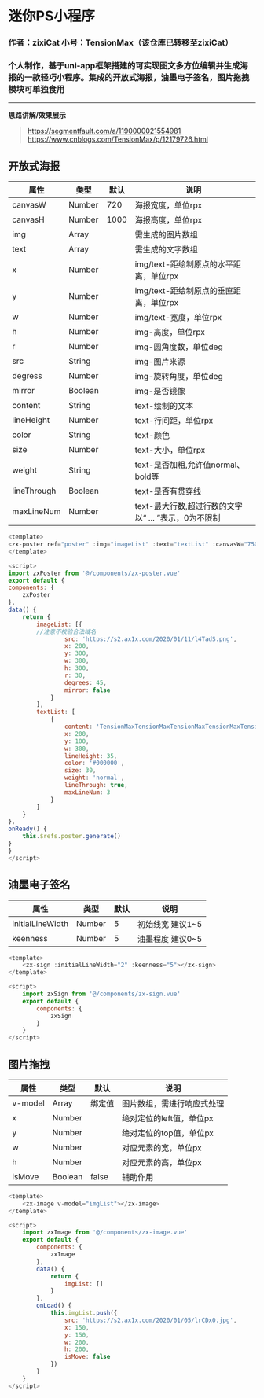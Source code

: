 迷你PS小程序
===
### 作者：zixiCat 小号：TensionMax（该仓库已转移至zixiCat）
### 个人制作，基于uni-app框架搭建的可实现图文多方位编辑并生成海报的一款轻巧小程序。集成的开放式海报，油墨电子签名，图片拖拽模块可单独食用

***


**思路讲解/效果展示**<br />
>https://segmentfault.com/a/1190000021554981<br />
https://www.cnblogs.com/TensionMax/p/12179726.html<br />



## 开放式海报
| 属性 | 类型 | 默认 | 说明 |
| --- | --- | --- | --- |
| canvasW | Number | 720 | 海报宽度，单位rpx |
| canvasH | Number | 1000 | 海报高度，单位rpx |
| img | Array |  | 需生成的图片数组 |
| text |Array  |  | 需生成的文字数组 |
| x | Number |  | img/text-距绘制原点的水平距离，单位rpx |
| y | Number |  | img/text-距绘制原点的垂直距离，单位rpx |
| w | Number |  | img/text-宽度，单位rpx |
| h | Number |  | img-高度，单位rpx |
| r | Number |  | img-圆角度数，单位deg |
| src | String |  | img-图片来源 |
| degress |Number  |  | img-旋转角度，单位deg |
| mirror |Boolean  |  | img-是否镜像 |
| content | String |  | text-绘制的文本 |
| lineHeight | Number |  | text-行间距，单位rpx |
| color | String |  |text-颜色 |
| size |Number  |  | text-大小，单位rpx |
| weight | String |  | text-是否加粗,允许值normal、bold等 |
| lineThrough | Boolean |  | text-是否有贯穿线 |
| maxLineNum | Number |  | text-最大行数,超过行数的文字以“ ... ”表示，0为不限制 |
```js
<template>
<zx-poster ref="poster" :img="imageList" :text="textList" :canvasW="750" :canvasH="1000"></zx-poster>
</template>

<script>
import zxPoster from '@/components/zx-poster.vue'
export default {
components: {
    zxPoster
},
data() {
    return {
        imageList: [{
		//注意不校验合法域名
                src: 'https://s2.ax1x.com/2020/01/11/l4TadS.png',
                x: 200,
                y: 300,
                w: 300,
                h: 300,
                r: 30,
                degrees: 45,
                mirror: false
            }
        ],
        textList: [
            {
                content: 'TensionMaxTensionMaxTensionMaxTensionMaxTensionMaxTensionMaxTensionMax',
                x: 200,
                y: 100,
                w: 300,
                lineHeight: 35,
                color: '#000000',
                size: 30,
                weight: 'normal',
                lineThrough: true,
                maxLineNum: 3
            }
        ]
    }
},
onReady() {
	this.$refs.poster.generate()
}
}
</script>
```
## 油墨电子签名
| 属性 | 类型 | 默认 | 说明 |
| --- | --- | --- | --- |
|initialLineWidth  | Number | 5 |初始线宽 建议1~5 |
| keenness | Number |  5| 油墨程度 建议0~5 |
```js
<template>
	<zx-sign :initialLineWidth="2" :keenness="5"></zx-sign>
</template>

<script>
	import zxSign from '@/components/zx-sign.vue'
	export default {
		components: {
			zxSign
		}
	}
</script>
```
## 图片拖拽
| 属性 | 类型 | 默认 | 说明 |
| --- | --- | --- | --- |
| v-model | Array | 绑定值 | 图片数组，需进行响应式处理 |
| x | Number |  | 绝对定位的left值，单位px |
| y | Number |  | 绝对定位的top值，单位px |
| w | Number |  | 对应元素的宽，单位px |
| h | Number |  | 对应元素的高，单位px |
| isMove | Boolean | false | 辅助作用 |

```js
<template>
	<zx-image v-model="imgList"></zx-image>
</template>

<script>
	import zxImage from '@/components/zx-image.vue'
	export default {
		components: {
			zxImage
		},
		data() {
			return {
				imgList: []
			}
		},
		onLoad() {
			this.imgList.push({
				src: 'https://s2.ax1x.com/2020/01/05/lrCDx0.jpg',
				x: 150,
				y: 150,
				w: 200,
				h: 200,
				isMove: false
			})
		}
	}
</script>
```

